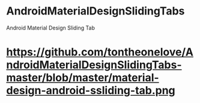 # AndroidMaterialDesignSlidingTabs
Android Material Design Sliding Tab

# https://github.com/tontheonelove/AndroidMaterialDesignSlidingTabs-master/blob/master/material-design-android-ssliding-tab.png

